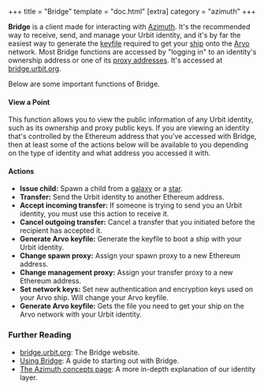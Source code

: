 +++
title = "Bridge"
template = "doc.html"
[extra]
category = "azimuth"
+++

**Bridge** is a client made for interacting with [Azimuth](../azimuth). It's the recommended way to receive, send, and manage your Urbit identity, and it's by far the easiest way to generate the [keyfile](../keyfile) required to get your [ship](../ship) onto the [Arvo](../arvo) network. Most Bridge functions are accessed by "logging in" to an identity's ownership address or one of its [proxy addresses](../proxies). It's accessed at [bridge.urbit.org](https://bridge.urbit.org/).

Below are some important functions of Bridge.

#### View a Point

This function allows you to view the public information of any Urbit identity, such as its ownership and proxy public keys. If you are viewing an identity that's controlled by the Ethereum address that you've accessed with Bridge, then at least some of the actions below will be available to you depending on the type of identity and what address you accessed it with.

#### Actions

- **Issue child:** Spawn a child from a [galaxy](../galaxy) or a [star](../star).
- **Transfer:** Send the Urbit identity to another Ethereum address.
- **Accept incoming transfer:** If someone is trying to send you an Urbit identity, you must use this action to receive it.
- **Cancel outgoing transfer:** Cancel a transfer that you initiated before the recipient has accepted it.
- **Generate Arvo keyfile:** Generate the keyfile to boot a ship with your Urbit identity.
- **Change spawn proxy:** Assign your spawn proxy to a new Ethereum address.
- **Change management proxy:** Assign your transfer proxy to a new Ethereum address.
- **Set network keys:** Set new authentication and encryption keys used on your Arvo ship. Will change your Arvo keyfile.
- **Generate Arvo keyfile:** Gets the file you need to get your ship on the Arvo network with your Urbit identity.

### Further Reading

- [bridge.urbit.org](https://bridge.urbit.org/): The Bridge website.
- [Using Bridge](@/using/operations/using-bridge.md): A guide to starting out with Bridge.
- [The Azimuth concepts page](@/docs/azimuth/advanced-azimuth-tools.md): A more in-depth explanation of our identity layer.
